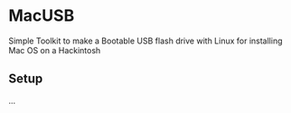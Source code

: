 # MacUSB
Simple Toolkit to make a Bootable USB flash drive with Linux for installing Mac OS on a Hackintosh

## Setup
...
